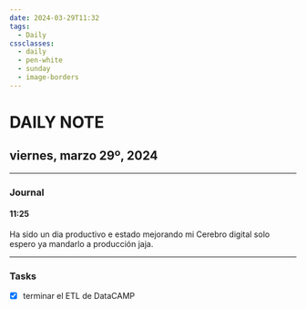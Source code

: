 ```yaml
---
date: 2024-03-29T11:32
tags:
  - Daily
cssclasses:
  - daily
  - pen-white
  - sunday
  - image-borders
---
```

# DAILY NOTE
## viernes, marzo 29º, 2024
***
### Journal
#### 11:25

Ha sido un dia productivo e estado mejorando mi Cerebro digital solo espero ya mandarlo a producción jaja.
***
### Tasks
- [x] terminar el ETL de DataCAMP

